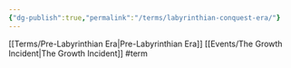 ```yaml
---
{"dg-publish":true,"permalink":"/terms/labyrinthian-conquest-era/"}
---
```



[[Terms/Pre-Labyrinthian Era\|Pre-Labyrinthian Era]]
[[Events/The Growth Incident\|The Growth Incident]]
#term 